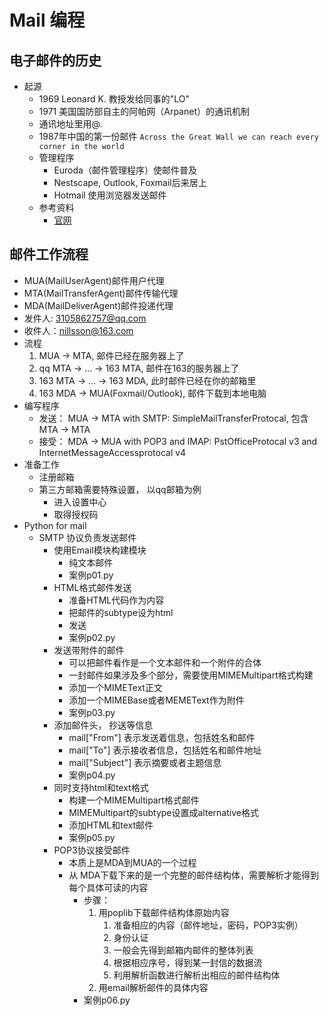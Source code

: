 # Mail 编程
## 电子邮件的历史
- 起源
    - 1969 Leonard K. 教授发给同事的"LO"
    - 1971 美国国防部自主的阿帕网（Arpanet）的通讯机制
    - 通讯地址里用@.
    - 1987年中国的第一份邮件
        `Across the Great Wall we can reach every corner in the world`
    - 管理程序
        - Euroda（邮件管理程序）使邮件普及
        - Nestscape, Outlook, Foxmail后来居上
        - Hotmail 使用浏览器发送邮件
    - 参考资料
        - [官网](https://docs.python.org/3/library/email.mime.html)
   
## 邮件工作流程
- MUA(MailUserAgent)邮件用户代理
- MTA(MailTransferAgent)邮件传输代理
- MDA(MailDeliverAgent)邮件投递代理
- 发件人: 3105862757@qq.com
- 收件人：nillsson@163.com
- 流程
    1. MUA -> MTA, 邮件已经在服务器上了
    2. qq MTA -> ... -> 163 MTA, 邮件在163的服务器上了
    3. 163 MTA -> ... -> 163 MDA, 此时邮件已经在你的邮箱里
    4. 163 MDA -> MUA(Foxmail/Outlook), 邮件下载到本地电脑
- 编写程序
    - 发送： MUA -> MTA with SMTP: SimpleMailTransferProtocal, 包含MTA -> MTA
    - 接受： MDA -> MUA with POP3 and IMAP: PstOfficeProtocal v3 and InternetMessageAccessprotocal v4
- 准备工作
    - 注册邮箱
    - 第三方邮箱需要特殊设置， 以qq邮箱为例
        - 进入设置中心
        - 取得授权码
- Python for mail
    - SMTP 协议负责发送邮件
        - 使用Email模块构建模块
            - 纯文本邮件
            - 案例p01.py
        - HTML格式邮件发送
            - 准备HTML代码作为内容
            - 把邮件的subtype设为html
            - 发送
            - 案例p02.py
        - 发送带附件的邮件
            - 可以把邮件看作是一个文本邮件和一个附件的合体
            - 一封邮件如果涉及多个部分，需要使用MIMEMultipart格式构建
            - 添加一个MIMEText正文
            - 添加一个MIMEBase或者MEMEText作为附件
            - 案例p03.py
        - 添加邮件头， 抄送等信息
            - mail["From"] 表示发送着信息，包括姓名和邮件
            - mail["To"] 表示接收者信息，包括姓名和邮件地址
            - mail["Subject"] 表示摘要或者主题信息
            - 案例p04.py
        - 同时支持html和text格式
            - 构建一个MIMEMultipart格式邮件
            - MIMEMultipart的subtype设置成alternative格式
            - 添加HTML和text邮件
            - 案例p05.py
        - POP3协议接受邮件
            - 本质上是MDA到MUA的一个过程
            - 从 MDA下载下来的是一个完整的邮件结构体，需要解析才能得到每个具体可读的内容
                - 步骤：
                    1. 用poplib下载邮件结构体原始内容
                        1. 准备相应的内容（邮件地址，密码，POP3实例）
                        2. 身份认证
                        3. 一般会先得到邮箱内邮件的整体列表
                        4. 根据相应序号，得到某一封信的数据流
                        5. 利用解析函数进行解析出相应的邮件结构体
                    2. 用email解析邮件的具体内容
                - 案例p06.py
        